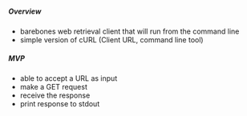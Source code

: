 ##### Overview
- barebones web retrieval client that will run from the command line
- simple version of cURL (Client URL, command line tool)

##### MVP
- able to accept a URL as input
- make a GET request
- receive the response
- print response to stdout